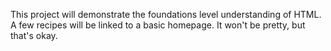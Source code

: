 This project will demonstrate the foundations level understanding of HTML. A few recipes will be linked to a basic homepage. It won't be pretty, but that's okay. 